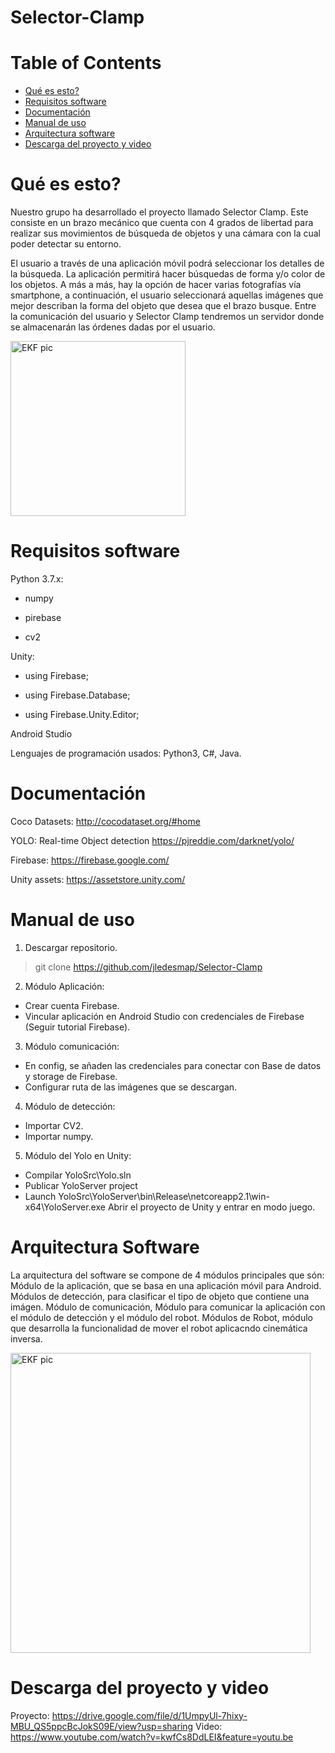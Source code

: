 # Selector-Clamp

# Table of Contents
   * [Qué es esto?](#Qué-es-esto)
   * [Requisitos software](#requisitos-software)
   * [Documentación](#documentation)
   * [Manual de uso](#manual-de-uso)
   * [Arquitectura software](#arquitectura-de-software)
   * [Descarga del proyecto y video](#descarga-del-proyecto-y-video)
   

# Qué es esto?

Nuestro grupo ha desarrollado el proyecto llamado Selector Clamp. Este consiste en un brazo mecánico que cuenta con 4 grados de libertad para realizar sus movimientos de búsqueda de objetos y una cámara con la cual poder detectar su entorno.

El usuario a través de una aplicación móvil podrá seleccionar los detalles de la búsqueda. La aplicación permitirá hacer búsquedas de forma y/o color de los objetos. A más a más, hay la opción de hacer varias fotografías vía smartphone, a continuación, el usuario seleccionará aquellas imágenes que mejor describan la forma del objeto que desea que el brazo busque. Entre la comunicación del usuario y Selector Clamp tendremos un servidor donde se almacenarán las órdenes dadas por el usuario.

<img src="https://i.imgur.com/fI0oARE.png" width="280" alt="EKF pic">

# Requisitos software

Python 3.7.x:

- numpy

- pirebase

- cv2

Unity:

- using Firebase;

- using Firebase.Database;

- using Firebase.Unity.Editor;

Android Studio

Lenguajes de programación usados: Python3, C#, Java.

# Documentación

Coco Datasets:  http://cocodataset.org/#home

YOLO: Real-time Object detection https://pjreddie.com/darknet/yolo/

Firebase: https://firebase.google.com/

Unity assets: https://assetstore.unity.com/

# Manual de uso

1. Descargar repositorio.

> git clone https://github.com/jledesmap/Selector-Clamp

2. Módulo Aplicación:
- Crear cuenta Firebase.
- Vincular aplicación en Android Studio con credenciales de Firebase (Seguir tutorial Firebase).

3. Módulo comunicación:
- En config, se añaden las credenciales para conectar con Base de datos y storage de Firebase.
- Configurar ruta de las imágenes que se descargan.

4. Módulo de detección:
- Importar CV2. 
- Importar numpy.

5. Módulo del Yolo en Unity:
- Compilar YoloSrc\Yolo.sln
- Publicar YoloServer project
- Launch YoloSrc\YoloServer\bin\Release\netcoreapp2.1\win-x64\YoloServer.exe
Abrir el proyecto de Unity y entrar en modo juego.
 
# Arquitectura Software

La arquitectura del software se compone de 4 módulos principales que són:
Módulo de la aplicación, que se basa en una aplicación móvil para Android.
Módulos de detección, para clasificar el tipo de objeto que contiene una imágen.
Módulo de comunicación, Módulo para comunicar la aplicación con el módulo de detección y el módulo del robot.
Módulos de Robot, módulo que desarrolla la funcionalidad de mover el robot aplicacndo cinemática inversa.

<img src="https://i.imgur.com/70Wc27Z.png" width="480" alt="EKF pic">

# Descarga del proyecto y video
Proyecto:
https://drive.google.com/file/d/1UmpyUl-7hixy-MBU_QS5ppcBcJokS09E/view?usp=sharing
Video:
https://www.youtube.com/watch?v=kwfCs8DdLEI&feature=youtu.be
